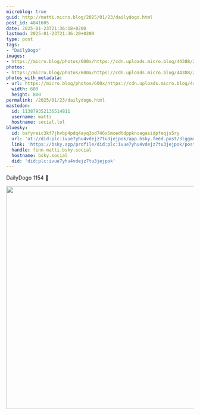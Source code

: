 ```yaml
---
microblog: true
guid: http://matti.micro.blog/2025/01/23/dailydogo.html
post_id: 4841605
date: 2025-01-23T21:36:18+0200
lastmod: 2025-01-23T21:36:20+0200
type: post
tags:
- "DailyDogo"
images:
- https://micro.blog/photos/600x/https://cdn.uploads.micro.blog/44388/2025/81a954c6f3c34bac96070739e51b4cae.jpg
photos:
- https://micro.blog/photos/600x/https://cdn.uploads.micro.blog/44388/2025/81a954c6f3c34bac96070739e51b4cae.jpg
photos_with_metadata:
- url: https://micro.blog/photos/600x/https://cdn.uploads.micro.blog/44388/2025/81a954c6f3c34bac96070739e51b4cae.jpg
  width: 600
  height: 800
permalink: /2025/01/23/dailydogo.html
mastodon:
  id: 113879352136514811
  username: matti
  hostname: social.lol
bluesky:
  id: bafyreic3kf7jhvbp4pdq4ayq3od746x5moedtdppknoagasidpfeqjs5ry
  url: 'at://did:plc:ivue7yhu4vdejz7tu3jejpok/app.bsky.feed.post/3lggmxvqja62q'
  link: 'https://bsky.app/profile/did:plc:ivue7yhu4vdejz7tu3jejpok/post/3lggmxvqja62q'
  handle: finn-matti.bsky.social
  hostname: bsky.social
  did: 'did:plc:ivue7yhu4vdejz7tu3jejpok'
---
```

DailyDogo 1154 🐶

<img src="/media/uploads/2025/81a954c6f3c34bac96070739e51b4cae.jpg" width="600" alt="" />
